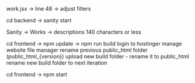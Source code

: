work.jsx -> line 48 -> adjust filters


cd backend -> sanity start

Sanity -> Works -> descriptions 140 characters or less


<!-- build -->
cd frontend -> npm update -> npm run build
login to hostinger
manage website
file manager
rename previous public_html folder (public_html_{version})
upload new build folder - rename it to public_html
rename new build folder to next iteration

<!-- run locally -->
cd frontend -> npm start


<!-- to do -->
